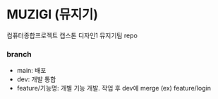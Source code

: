 # MUZIGI (뮤지기)
컴퓨터종합프로젝트 캡스톤 디자인1 뮤지기팀 repo

### branch
- main: 배포
- dev: 개발 통합
- feature/기능명: 개별 기능 개발. 작업 후 dev에 merge
 (ex) feature/login